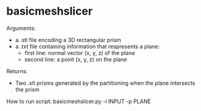 # basicmeshslicer
  
  Arguments:
  - a .stl file encoding a 3D rectangular prism 
  - a .txt file containing information that respresents a plane:
      - first line: normal vector (x, y, z) of the plane
      - second line: a point (x, y, z) on the plane
  
  Returns:
  - Two .stl prisms generated by the partitioning when the plane intersects the prism

  How to run script:
  basicmeshslicer.py -i INPUT -p PLANE
